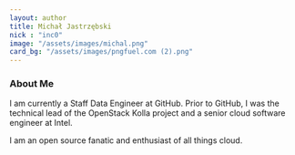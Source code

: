 ```yaml
---
layout: author
title: Michał Jastrzębski
nick : "inc0"
image: "/assets/images/michal.png"
card_bg: "/assets/images/pngfuel.com (2).png"
---
```


### About Me

I am currently a Staff Data Engineer at GitHub. Prior to GitHub, I was the technical lead of the OpenStack Kolla project and a senior cloud software engineer at Intel.

I am an open source fanatic and enthusiast of all things cloud.
